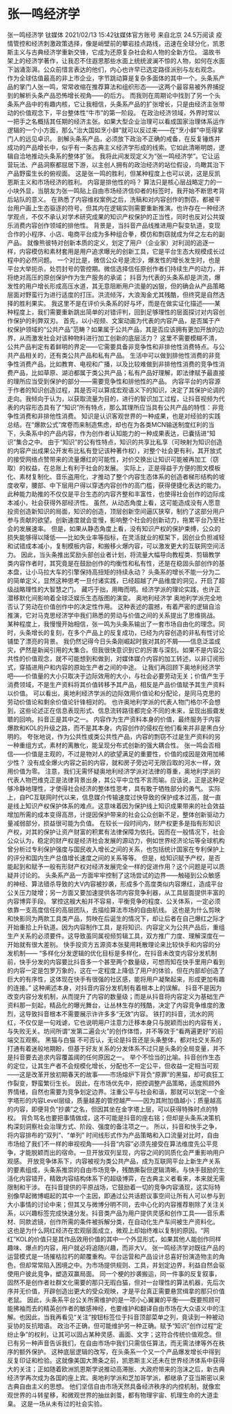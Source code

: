 # 张一鸣经济学

张一鸣经济学
钛媒体
2021/02/13 15:42钛媒体官方账号  来自北京
24.5万阅读
疫情管控和经济刺激政策选择，像是峭壁前的攀岩挂点路线，迅速在全球分化，凯恩斯主义与古典经济学重新交锋，它成为还原复杂社会和人物的全新方位。
温故书架上的经济学著作，让我忍不住遐思那些水面上统统波澜不惊的人物，如何在水面下汹涌澎湃。公众前惜言表达的他们，内心也许早已选定路径派别与左右观念。
作为全球估值最高的非上市企业，字节跳动算是复杂多面体的其中一个。头条系产品的掌门人张一鸣，常常收缩在推荐算法和组织形态——这两个最容易被外界捕捉到的解析头条产品恐怖增长视角——的后方。
而我则在周期论中找到了另一个头条系产品中的有趣内核，它让我相信，头条系产品的扩张增长，只是由经济主张带动的价值观念下，平台整体性“牛市”的第一阶段。
在政治经济领域，外界时常以一把手之名概括其任期的经济主张。如果大型企业治理可以看成国家治理体系运作逻辑的一个小方面，那么“治大国如烹小鲜”就可以反过来——在“烹小鲜”中觅得掌门人的远见卓识。
剖解头条系产品，必须放下政治不正确的戒备，在反复锤炼并成功的产品增长中，似乎有一条古典主义经济学形成的线索。它如此清晰明朗，逻辑自洽地推动头条系的整体扩张。
我将此间发现定义为“张一鸣经济学”。它让运营玩法、产品洞察都屈居下游，以主创人拥有的政治经济的站位假设，鸟瞰其治下产品野蛮生长的俯视面。
这是张一鸣的胜利，但某种程度上也可以说，这是反凯恩斯主义和市场经济的胜利。
内容是排他性的吗？
算法只是核心层战略定力的一小块外显，当朋友为张一鸣贴上自由市场经济信仰者的标签时，我开始不断思考背后站队的意义。
在熟悉了内容维权案例之后，洗稿和对内容创作的剽窃，都被平台用户画上生态驱逐的符号。但其内在逻辑实则需要重新推演。也许存在一种经济学观点，不仅不承认对学术研究成果的知识产权保护的正当性，同时也反对公共娱乐消费内容创作领域的排他性。
背景是，当抖音产品线推进用户裂变轨道，变现合作的小程序、小店、电商平台成为多种组合拳，模仿和剽窃就成为伴之左右的副产品。
就像熊彼特对创新本质的定义，划定了用户（企业家）对利润的追逐一样，内容模仿和素材套用是用户追求曝光的创新工具，它是平台生态大规模成长过程中的必然问题。
一个对比是，微信公众号是流沙，爆发性的增长发生时，也是平台大举扼杀，处罚封号的管控期。微信选择信任原创作者们持续生产的动力，并将绝对高压的原创保护作为生产服务的承诺；
抖音为代表的头条系却是洪流，爆发性的用户增长形成高压水道，其无意阻断用户流量的凶狠，但的确会从产品策略层面对野蛮行为进行适度的打压。洪流倾泻，大浪淘金尤其残酷，但终究是自然选择的胜利果实。
我这里不是在评价头条系的好与坏，而是在做实证化描述——某种程度上，我们需要重新跳出简单的对错评判，回到足够理性的层面探讨对内容创作保护的利弊双刃。
首先，以小视频、文案动画为代表的内容产品，是否属于产权保护领域的“公共产品”范畴？如果属于公共产品，其是否应该拥有更加开放的边界，从而激发社会对该种物料进行加工创新的底层活力？
这里不需要模糊不清，公共产品判定有着鲜明的界定——它需要具备非竞争性和非排他性消费特点。与公共产品相关的，还有类公共产品和私有产品。
生活中可以做到排他性消费的非竞争性消费产品，比如教育、电视和广播，以及比较难做到非排他性消费的竞争性消费产品，比如草原、湖泊都属于类公共产品；私有产品好理解，即法律赋予最直接的理所应当受到保护的部分——需要竞争性和排他性的产品。
内容平台的内容源于作者的知识创造过程，其是否可以算成宏观语义下的知识，决定了其保护论调的走向。我倾向于认为，以获取流量为目的，进行的智识加工过程，让抖音视频为代表的内容形态具有了“知识”所有特点，那么其理所应当具有公共产品的特性：非竞争性消费和非排他性消费。
知识是认识客观世界的一种成果，也是对经验的实践总结。在“爆款公式”席卷而来制造焦虑，却也在为各类MCN输送制度红利的当下，头条系中的产品内容，作为创作者认知能力的一种成果表达，已囊括进“知识”集合之中。
由于“知识”的公有性特点，知识的共享比私享（可映射为知识创造的内容产出成果公开发布比私有登记该种著作权），对整个社会更有利，其开放式的接受网络点赞带来的流量爆红的可能性，对价交换出让知识可能被再加工（窃取）的权益，在总账上有利于社会的发展。
实际上，正是得益于方便的图文模板化、素材复制化、音乐盗用化，才推动了整个内容生态体系的创造者梯形结构的坡度收窄，腰部、中下层用户得以穿透内容创作的高门槛，获得便捷化表达的能力。此种能力助推的不仅仅是平台生态的内容齐整和丰富性，也使得社会创作的边际成本减小，社会获得外部经济性。
虽然，从动态角度上看，这可能造成没有人愿意投资创造新知识的局面，知识的创造，顶层创新空间逼仄狭窄，制约了这部分用户参与贡献的欲望。创新速度就会变慢，影响整个社会的创新动力，拖累平台乃至社会的发展速率。
但是，如果从静态角度上看，没有知识产权的保护束缚，公众的损失能够得以降低——比如失业率等指标，在灵活就业的框架下，因创业负担减轻和试错成本减小，复制模板内容，和搬移火爆内容，可以激发更大的互联网空间活力。
因此，当头条推出奖励头部创业者计划，将流量大幅导向教程类、剪辑教学类内容作者时，其究竟是在鼓励创作的均衡性和私有性，还是在稳固头部创作的基本盘，让小马拉大车的引擎保持高扭矩的持续永动？
头条系的增长不能一分为二的简单定义，显然这种思考一旦付诸实践，已经超越了产品维度的洞见，开启了超级战略理性的大智慧之门。
藏巧于拙，用晦而明。经济学派的理论实践，也许正潜移默化间影响着全球泛娱乐生态版图的演变。
奥地利经济学
奥地利学派完全地否认了劳动在价值创作中的决定性作用。
这种表述的震撼，有着严密的逻辑自洽推演，它对马克思经济学中我们熟悉的劳动与价值之间的关系提出了思维挑战。
某种程度上，我慢慢开始相信，张一鸣为头条系输出了一套市场自由化的理念。同时，头条增长的复刻，在多个产品上的反复成功，已经为内容创造的非私有性讨论铺垫了漂亮的背景。
我仍然记得今日头条刚崛起时我对其的不屑——信息泛滥成灾，俨然是新闻引用的大集合。但我很快意识到它的厉害与深刻。如果不是内容公共性的价值观念，就不可能想到和做到，对媒体媒介内容的加工转述，以非订阅形式，穿插进用户和内容的原始生产者之间的中途。
让我们再回顾下奥地利经济学吧——价值量的大小只取决于边际效用的大小，与社会必要劳动无关；价值产生于消费领域，不是生产资料将其价值转移予其产品，相反是产品价值赋予其生产资料以价值。
可以看出，奥地利经济学派的边际效用价值论和分配论，是同马克思的劳动价值论和剩余价值论针锋相对的。
也许奥地利学派的代表人物门格尔不会想到，这些论述正在信息表现形式、信息流转路径都完全不同的未来，呈现出振聋发聩的回响。抖音正是其中之一。
内容作为生产资料本身的价值，最终服务于内容爆款和KOL的升级之路，而不是其本身。内容创作的侵权在他们看来并非是黑白分明的。
夸张地说，作为公共性或类公共性产品，内容的剽窃不过是生产资料的另一种重组方式，素材的离散化，能呈现分布式创新的强大耦合性。
张一鸣会否相信——价值是主观的，不过是物对人的欲望满足的重要性，价值的成因是效用加稀少性？
没有成全爆火内容之前的内容，就和房子旁边可无限舀取的河水一样，效用价值为零。
注意，我们无需怀疑奥地利经济学派对法律的尊重，奥地利学派的代表人物巴维克正是法律背景出身，其公平中立性不言而喻。应该说，正是这种足够冷静地理性，才使得社会经济的整体性思考，具有敢于牺牲部分的勇气。
实际上，自PC互联网时代以来，信息媒介传输速度过快导致的保护成本过高，就一直是线上知识产权保护体系的难点。这意味着因为保护线上知识成果带来的社会效益增加所需的成本变得高昂，计提因保护带来的社会公众创新不足，整体创新驱动力量减弱部分，损益很可能为负值。
在较长一段时间内，财产权更多是指有形知识产权，对其的保护让资产财富的积累有法律保障为依托。因而在一般情况下，社会公众认为，稳定的财产权是经济社会发展的源动力，例如世界经济论坛等全球机构曾分析过专利保护强度与国民收入增长之间的关系，也包括统计国家在专利保护上的评分和国内生产总值增长速度之间的关系等等。
但是，给知识赋予产权，是否能起到和赋予一般有形财产权对经济发展完全一样的促进作用？这个问题是可以质疑并讨论的。
头条系产品一方面牢牢控制了这场尝试的边界——触碰到公众敏感的神经、算法错杀导致的大V内容被抄袭，形成多个高度类似内容爆红，造成平台公关压力陡增；另一方面又要加速提供各项内容竞争利器，从工具层面提供丰富的内容博弈手段。
掌控这艘大船并不容易，平衡竞争的程度、公关体系，一定必须依靠一支高度信任的高层团队，去描绘算法市场的自由航线。
这也是为什么剪映和快影同为两款工具类产品，剪映在后诞生的情况下，却让后者在自己爆红之际才开始重拾上升轨道。因为内容制作工具，是将知识、内容定义为公共产品后，重组生产关系的必须要件。这导致虽同属视频剪辑工具，双方推广力度、理解深度在一开始就有很大差别。
快手投资方五源资本张斐用耗散理论来比较快手和内容的分发机制——
“多样化分发逻辑的优化目标是多样化，在抖音未改变内容分发机制前，快手分发的内容要比抖音多一个甚至两个数量级，可想而知在快手里用户看到的内容一定是包罗万象的，这在一定程度上降低了用户的体验，但在内部却创造了巨大的有序性，这体现在快手有很强的社区感，能将用户凝聚起来，形成更加有趣的连接。”
这种阐述本身，对抖音内容分发机制有着根本上的误解。
抖音不是因为改变内容分发机制，从而提升了内容的数量级；而是从抖音将内容定义为基础生产资料那一刻起，精品化的曝光舞台，让丛林生存的残酷，决定了内容竞争维度的激烈，这导致抖音根本不需要展示许许多多“无效”内容。
铁打的抖音，流水的网红，不仅仅是一句戏谑，它也说明用户注意力迁移本身只与脱颖而出的内容有关，与失败无关。坊间所谓“发第二遍会火”的创作体悟，并不等效于“看两遍更好”的前端交互观察。
黑猫与白猫
不可否认，无论是抖音还是头条整体，都对社交关系的打通有着迷般地期盼，但基于好友关系的分发体系不过只是头条的全局变量，并不是抖音要去追求内容覆盖阈的任何原因之一。
举个不恰当的比喻。抖音创作生态的定位，让其生产者不会规模化增长，分配也不一定公平，但收益一定相当可观——这是改革开放初期春天的故事——市场熔炉下背负“原罪”的黑猫，却可疯狂工作裂变，野蛮繁衍生长。
因此，在市场优先中，把控调整产品策略，适度照顾外界情绪，自然也需要为竞争划定边界。注重公平与社会和谐，那就可以划定一个金字塔形的内容Level层级，质量越差的管控越严——因为其附加值越小；质量越高的内容，即便背负“抄袭”之名，但因其坐在金字塔上层，可以获得特殊时点的特权。
背负骂名也要把事情做成，这不可能是抖音的座右铭；但却是头条系决策机构深刻洞察社会治理方式、阶段、强度的备注项之一。
所以，抖音和快手之争，将内容排布的“双列”、“单列” 时间线形式作为产品策略和入口流量对比时，自由市场给了我们不一样的审视视角——抖音“内容”必须先接受在算法维度先公平竞争，才能脱颖而出的宿命。一旦开放双列呈现，内容之间的同质化会严重影响用户观感。
开放竞争体系下，内容被视为类公共产品，成为互联网平台上新生产关系的要素组成，头条系推崇的自由市场竞争，残酷撕裂但逻辑清晰。与快手鼓励的生活化内容错开，精致内容结构体系下的超级博弈，在古典主义者看来，本来就无需限制和干涉。
在抖音提供的平原战场，它鼓励着一切的竞争内容涌现，这实际特别像早起微博崛起的其中一个主因，即通过公共话题议事空间让所有人可以参与到大小事情的讨论中来；但其又与微博分明不同，去中心化的内容推荐剔除了关注关系，以兴趣标签完成快速分发。抖音类产品为用户提供灵感和创作工具——音乐素材、同款滤镜，创作所需的条件被拆解分类，在自动化生产车间被生产资料化。
这也是为什么网红经济在宏观层面成立，微观上却始终难以复制的原因。“网红”KOL的价值只是其作品效用价值的其中一个外显形式，如果其他人能创作同样趣味、爆点的内容，用户就必将追随兴趣，而非大V。
张一鸣经济学对既往产品的运营模式是一场摧枯拉朽的颠覆重构。平台运营和产品设计总喜好扮演造物主的角色，但却常常陷入困境之中。为市场提供规则、工具，并划定边界，利益自然会驱使用户彼此竞争，塑造双赢局面。
同一个梗的抄袭搬运，同一件事的反复叙事，固然不是创作者社群文化需要的那只无瑕白猫，但对一台理性的算法机器，先后次序并无价值，开辟创造出更大的受众观映，才是平台真正需要悬赏缉拿的那只价值老鼠。
因此，头条系平台公关所需维护的是一项小心翼翼的平衡——既要照顾可能拂袖而去的精英创作者的敏感神经，也要维护和翻译自由市场在大众语义中的注解。也因此，当我再看见“关注”按钮标签位于抖音顶部菜单之列，竟读到一种被动妥协的反抗暗语。
政治不正确，但可能维护另一种正确。赋予“知识”创作过程“定纷止争”的权利，让其可以固占某种灵感、画面、文字；这符合传统价值观念。但已有另一种声音告诉我们，在自由市场中我们只需信任算法，而无需法律等外在秩序的额外保护。
这种底层逻辑的改写，在头条系一个又一个产品爆发增长中得到反复印证和检验。这就像美国大萧条之前，凯恩斯主义还未在世界经济体系中获得大的关注；正如随着欧洲凯恩斯学说推动高滞胀、大政府带来的泡沫之后，新古典经济学再次成为各国的座上宾。奥地利学派和芝加哥学派，都继承了亚当斯密以来古典自由主义的思想。
他们坚信自由市场天然具备经济秩序的内控机制，就像宏观世界的斗转星移，和微观世界的抽丝剥茧，都有物理宇宙、机理生命的大道圭臬。
这是一场从未有过的社会实验。